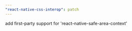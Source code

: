 ```yaml
---
"react-native-css-interop": patch
---
```


add first-party support for 'react-native-safe-area-context'
